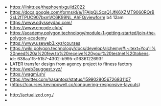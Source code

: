 - https://linktr.ee/thephoenixguild2022
- https://docs.google.com/forms/d/e/1FAIpQLScsQ1JfK6XZMT9060RQrB2sL2fTPUC907bxmVC6K99NL_AhFQ/viewform b4 12am
- https://www.odysseydao.com/
- https://www.encode.club/
- https://academy.polygon.technology/module-1-getting-started/join-the-polygon-academy
- https://www.useweb3.xyz/courses
- https://wiki.polygon.technology/docs/develop/alchemy/#:~:text=You'll%20need%20a%20few,to%20receive%20your%20testnet%20tokens.
  id:: 638aa1f5-5157-4302-b995-d1636122693f
- LATER  transfer design from agency project to fitness factory
- https://web3suggest.xyz/
- https://wagmi.sh/
- https://twitter.com/hasantoxr/status/1599028056726831107
- (https://courses.kevinpowell.co/conquering-responsive-layouts)
-
- http://actualized.org./
-